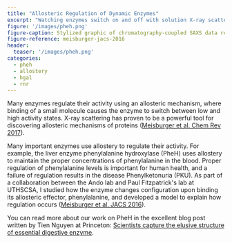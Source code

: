 ```yaml
---
title: "Allosteric Regulation of Dynamic Enzymes"
excerpt: "Watching enzymes switch on and off with solution X-ray scattering."
figure: '/images/pheh.png'
figure-caption: Stylized graphic of chromatography-coupled SAXS data revealing the domain rearrangements of the important digestive enzyme, phenylalanine hydroxylase.
figure-reference: meisburger-jacs-2016
header:
  teaser: '/images/pheh.png'
categories:
  - pheh
  - allostery
  - hgal
  - rnr
---
```


Many enzymes regulate their activity using an allosteric mechanism, where binding of a small molecule causes the enzyme to switch between low and high activity states. X-ray scattering has proven to be a powerful tool for discovering allosteric mechanisms of proteins ([Meisburger et al. Chem Rev 2017](articles/meisburger-chem-rev-2017)).

Many important enzymes use allostery to regulate their activity. For example, the liver enzyme phenylalanine hydroxylase (PheH) uses allostery to maintain the proper concentrations of phenylalanine in the blood. Proper regulation of phenylalanine levels is important for human health, and a failure of regulation results in the disease Phenylketonuria (PKU).  As part of a collaboration between the Ando lab and Paul Fitzpatrick's lab at UTHSCSA, I studied how the enzyme changes configuration upon binding its allosteric effector, phenylalanine, and developed a model to explain how regulation occurs ([Meisburger et al. JACS 2016](articles/meisburger-jacs-2016)).

You can read more about our work on PheH in the excellent blog post written by Tien Nguyen at Princeton: [Scientists capture the elusive structure of essential digestive enzyme](https://blogs.princeton.edu/research/2016/05/25/scientists-capture-the-elusive-structure-of-essential-digestive-enzyme-jacs/).
